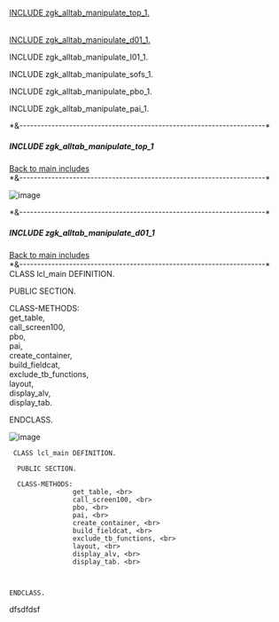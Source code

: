 
<h6 id="top1b"></h6>
<a href="#top1">INCLUDE zgk_alltab_manipulate_top_1.</a>

<h6 id="d011b"></h6>
<a href="#d011">INCLUDE zgk_alltab_manipulate_d01_1.</a>

INCLUDE zgk_alltab_manipulate_I01_1.

INCLUDE zgk_alltab_manipulate_sofs_1.

INCLUDE zgk_alltab_manipulate_pbo_1.

INCLUDE zgk_alltab_manipulate_pai_1.



<p>*&---------------------------------------------------------------------*</p><h5 id="top1">INCLUDE zgk_alltab_manipulate_top_1</h5>
 <a href="#top1b">Back to main includes</a> <br>
*&---------------------------------------------------------------------*  


![image](https://github.com/GrzegorzKraszewski/GK_Sap_Abap_main_projects/assets/141272893/d56544dc-e52e-4a07-87ea-34a060361832)


<div>
<p>*&---------------------------------------------------------------------*</p><h5 id="d011">INCLUDE zgk_alltab_manipulate_d01_1</h5>   <a href="#d011b">Back to main includes</a> <br>
 *&---------------------------------------------------------------------*  <br>
</div>

<div>
 CLASS lcl_main DEFINITION. <br>

  PUBLIC SECTION. <br>
 
  CLASS-METHODS: <br>
                get_table, <br>
                call_screen100, <br>
                pbo, <br>
                pai, <br>
                create_container, <br>
                build_fieldcat, <br>
                exclude_tb_functions, <br>
                layout, <br>
                display_alv, <br>
                display_tab. <br>



ENDCLASS. <br>
</div>

![image](https://github.com/GrzegorzKraszewski/GK_Sap_Abap_main_projects/assets/141272893/1138955d-5981-4684-a82f-060c10b50fa1)



```console
 CLASS lcl_main DEFINITION. 

  PUBLIC SECTION. 
 
  CLASS-METHODS: 
                get_table, <br>
                call_screen100, <br>
                pbo, <br>
                pai, <br>
                create_container, <br>
                build_fieldcat, <br>
                exclude_tb_functions, <br>
                layout, <br>
                display_alv, <br>
                display_tab. <br>



ENDCLASS.

```

dfsdfdsf
